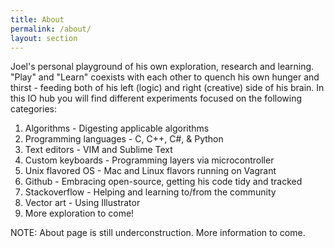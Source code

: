 ```yaml
---
title: About
permalink: /about/
layout: section
---
```



Joel's personal playground of his own exploration, research and learning. "Play" and "Learn" coexists with each other to quench his own hunger and thirst - feeding both of his left (logic) and right (creative) side of his brain. In this IO hub you will find different experiments focused on the following categories:

1. Algorithms - Digesting applicable algorithms
2. Programming languages - C, C++, C#, & Python
3. Text editors - VIM and Sublime Text
4. Custom keyboards - Programming layers via microcontroller
5. Unix flavored OS - Mac and Linux flavors running on Vagrant
6. Github - Embracing open-source, getting his code tidy and tracked
7. Stackoverflow - Helping and learning to/from the community
8. Vector art - Using Illustrator 
9. More exploration to come!

NOTE: About page is still underconstruction. More information to come.
